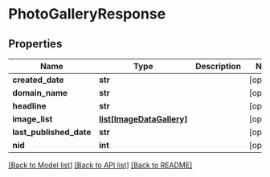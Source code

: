 # PhotoGalleryResponse

## Properties
Name | Type | Description | Notes
------------ | ------------- | ------------- | -------------
**created_date** | **str** |  | [optional] 
**domain_name** | **str** |  | [optional] 
**headline** | **str** |  | [optional] 
**image_list** | [**list[ImageDataGallery]**](ImageDataGallery.md) |  | [optional] 
**last_published_date** | **str** |  | [optional] 
**nid** | **int** |  | [optional] 

[[Back to Model list]](../README.md#documentation-for-models) [[Back to API list]](../README.md#documentation-for-api-endpoints) [[Back to README]](../README.md)

